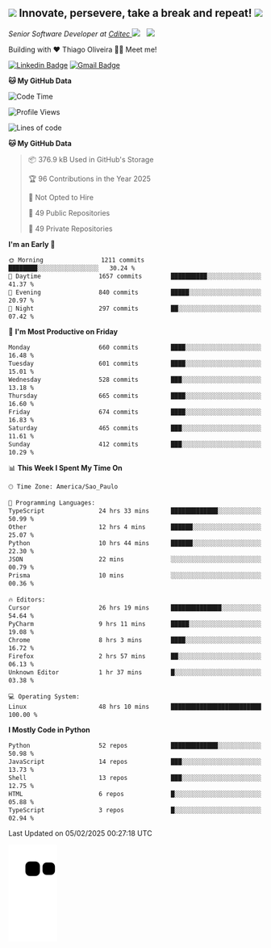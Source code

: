 <h2><img src="https://emojis.slackmojis.com/emojis/images/1531849430/4246/blob-sunglasses.gif?1531849430" width="30"/> Innovate, persevere, take a break and repeat! <img src="https://media.giphy.com/media/12oufCB0MyZ1Go/giphy.gif" width="50"></h2>
<img align='right' src="https://media.giphy.com/media/M9gbBd9nbDrOTu1Mqx/giphy.gif" width="230">
<p><em>Senior Software Developer at <a href="https://www.cditec.com.br/">Cditec
</a><img src="https://media.giphy.com/media/WUlplcMpOCEmTGBtBW/giphy.gif" width="30"> 
</em></p>



Building with ❤️ Thiago Oliveira 👋🏽 Meet me!

[![Linkedin Badge](https://img.shields.io/badge/-Thiago-blue?style=flat-square&logo=Linkedin&logoColor=white&link=https://www.linkedin.com/in/tgmarinho/)](https://www.linkedin.com/in/thiagoceconelo/) 
[![Gmail Badge](https://img.shields.io/badge/-thiceconelo@gmail.com-c14438?style=flat-square&logo=Gmail&logoColor=white&link=mailto:thiceconelo@gmail.com)](mailto:thiceconelo@gmail.com)

</em></p>

<!-- <span style="height ">
![Anurag's GitHub stats](https://github-readme-stats.vercel.app/api?username=arthurspk&show_icons=true&theme=tokyonight)
</span> -->

**🐱 My GitHub Data** 
<!--START_SECTION:waka-->
![Code Time](http://img.shields.io/badge/Code%20Time-2%2C539%20hrs%201%20min-blue)

![Profile Views](http://img.shields.io/badge/Profile%20Views-12-blue)

![Lines of code](https://img.shields.io/badge/From%20Hello%20World%20I%27ve%20Written-5.6%20million%20lines%20of%20code-blue)

**🐱 My GitHub Data** 

> 📦 376.9 kB Used in GitHub's Storage 
 > 
> 🏆 96 Contributions in the Year 2025
 > 
> 🚫 Not Opted to Hire
 > 
> 📜 49 Public Repositories 
 > 
> 🔑 49 Private Repositories 
 > 
**I'm an Early 🐤** 

```text
🌞 Morning                1211 commits        ████████░░░░░░░░░░░░░░░░░   30.24 % 
🌆 Daytime                1657 commits        ██████████░░░░░░░░░░░░░░░   41.37 % 
🌃 Evening                840 commits         █████░░░░░░░░░░░░░░░░░░░░   20.97 % 
🌙 Night                  297 commits         ██░░░░░░░░░░░░░░░░░░░░░░░   07.42 % 
```
📅 **I'm Most Productive on Friday** 

```text
Monday                   660 commits         ████░░░░░░░░░░░░░░░░░░░░░   16.48 % 
Tuesday                  601 commits         ████░░░░░░░░░░░░░░░░░░░░░   15.01 % 
Wednesday                528 commits         ███░░░░░░░░░░░░░░░░░░░░░░   13.18 % 
Thursday                 665 commits         ████░░░░░░░░░░░░░░░░░░░░░   16.60 % 
Friday                   674 commits         ████░░░░░░░░░░░░░░░░░░░░░   16.83 % 
Saturday                 465 commits         ███░░░░░░░░░░░░░░░░░░░░░░   11.61 % 
Sunday                   412 commits         ███░░░░░░░░░░░░░░░░░░░░░░   10.29 % 
```


📊 **This Week I Spent My Time On** 

```text
🕑︎ Time Zone: America/Sao_Paulo

💬 Programming Languages: 
TypeScript               24 hrs 33 mins      █████████████░░░░░░░░░░░░   50.99 % 
Other                    12 hrs 4 mins       ██████░░░░░░░░░░░░░░░░░░░   25.07 % 
Python                   10 hrs 44 mins      ██████░░░░░░░░░░░░░░░░░░░   22.30 % 
JSON                     22 mins             ░░░░░░░░░░░░░░░░░░░░░░░░░   00.79 % 
Prisma                   10 mins             ░░░░░░░░░░░░░░░░░░░░░░░░░   00.36 % 

🔥 Editors: 
Cursor                   26 hrs 19 mins      ██████████████░░░░░░░░░░░   54.64 % 
PyCharm                  9 hrs 11 mins       █████░░░░░░░░░░░░░░░░░░░░   19.08 % 
Chrome                   8 hrs 3 mins        ████░░░░░░░░░░░░░░░░░░░░░   16.72 % 
Firefox                  2 hrs 57 mins       ██░░░░░░░░░░░░░░░░░░░░░░░   06.13 % 
Unknown Editor           1 hr 37 mins        █░░░░░░░░░░░░░░░░░░░░░░░░   03.38 % 

💻 Operating System: 
Linux                    48 hrs 10 mins      █████████████████████████   100.00 % 
```

**I Mostly Code in Python** 

```text
Python                   52 repos            █████████████░░░░░░░░░░░░   50.98 % 
JavaScript               14 repos            ███░░░░░░░░░░░░░░░░░░░░░░   13.73 % 
Shell                    13 repos            ███░░░░░░░░░░░░░░░░░░░░░░   12.75 % 
HTML                     6 repos             █░░░░░░░░░░░░░░░░░░░░░░░░   05.88 % 
TypeScript               3 repos             █░░░░░░░░░░░░░░░░░░░░░░░░   02.94 % 
```




 Last Updated on 05/02/2025 00:27:18 UTC
<!--END_SECTION:waka-->

![Snake animation](https://github.com/rafaballerini/rafaballerini/blob/output/github-contribution-grid-snake.svg)


<!---
ceconelo/ceconelo is a ✨ special ✨ repository because its `README.md` (this file) appears on your GitHub profile.
You can click the Preview link to take a look at your changes.
--->
